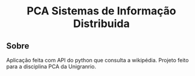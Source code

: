 <h1 align="center">PCA Sistemas de Informação Distribuida</h1>

## Sobre
<p>
Aplicação feita com API do python que consulta a wikipédia. Projeto feito para a disciplina PCA da Unigranrio.
</p>